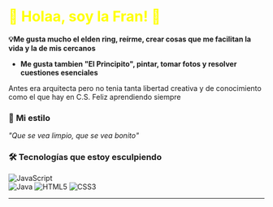 # <span style="color: yellow">🌟 Holaa, soy la Fran! 🌟</span>  

**💡Me gusta mucho el elden ring, reírme, crear cosas que me facilitan la vida y la de mis cercanos** 
- **Me gusta tambien "El Principito", pintar, tomar fotos y resolver cuestiones esenciales**

Antes era arquitecta pero no tenia tanta libertad creativa y de conocimiento como el que hay en C.S.
Feliz aprendiendo siempre


### 🎨 **Mi estilo**   
_"Que se vea limpio, que se vea bonito"_  


### 🛠 **Tecnologías que estoy esculpiendo**   
![JavaScript](https://img.shields.io/badge/JavaScript-F7DF1E?style=flat&logo=javascript&logoColor=black)  
![Java](https://img.shields.io/badge/Java-ED8B00?style=for-the-badge&logo=openjdk&logoColor=white)
![HTML5](https://img.shields.io/badge/HTML5-E34F26?style=for-the-badge&logo=html5&logoColor=white)
![CSS3](https://img.shields.io/badge/CSS3-1572B6?style=for-the-badge&logo=css3&logoColor=white)


---  

<!---
frangoeppinger/frangoeppinger is a ✨ special ✨ repository because its `README.md` (this file) appears on your GitHub profile.
You can click the Preview link to take a look at your changes.
--->
